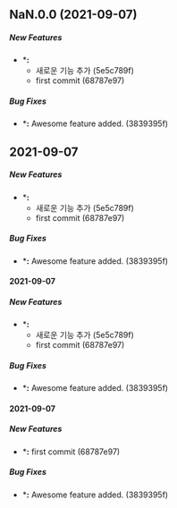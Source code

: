 ## NaN.0.0 (2021-09-07)

##### New Features

* ***:**
  *  새로운 기능 추가 (5e5c789f)
  *  first commit (68787e97)

##### Bug Fixes

* ***:**  Awesome feature added. (3839395f)

## 2021-09-07

##### New Features

* ***:**
  *  새로운 기능 추가 (5e5c789f)
  *  first commit (68787e97)

##### Bug Fixes

* ***:**  Awesome feature added. (3839395f)

#### 2021-09-07

##### New Features

* ***:**
  *  새로운 기능 추가 (5e5c789f)
  *  first commit (68787e97)

##### Bug Fixes

* ***:**  Awesome feature added. (3839395f)

#### 2021-09-07

##### New Features

* ***:**  first commit (68787e97)

##### Bug Fixes

* ***:**  Awesome feature added. (3839395f)

